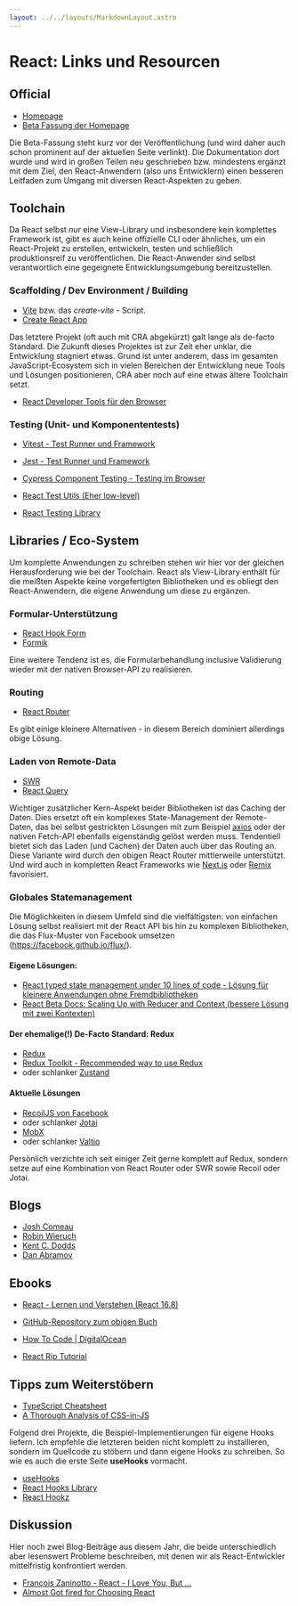 ```yaml
---
layout: ../../layouts/MarkdownLayout.astro
---
```


# React: Links und Resourcen

## Official

- [Homepage](https://reactjs.org/)
- [Beta Fassung der Homepage](https://beta.reactjs.org/)

Die Beta-Fassung steht kurz vor der Veröffentlichung (und wird daher auch schon prominent auf
der aktuellen Seite verlinkt). Die Dokumentation dort wurde und wird in großen Teilen neu
geschrieben bzw. mindestens ergänzt mit dem Ziel, den React-Anwendern (also uns Entwicklern)
einen besseren Leitfaden zum Umgang mit diversen React-Aspekten zu geben.

## Toolchain

Da React selbst *nur* eine View-Library und insbesondere kein komplettes Framework ist, gibt
es auch keine offizielle CLI oder ähnliches, um ein React-Projekt zu erstellen, entwickeln,
testen und schließlich produktionsreif zu veröffentlichen. Die React-Anwender sind selbst
verantwortlich eine gegeignete Entwicklungsumgebung bereitzustellen.

### Scaffolding / Dev Environment / Building

- [Vite](https://vitejs.dev/) bzw. das *create-vite* - Script.
- [Create React App](https://create-react-app.dev/)

Das letztere Projekt (oft auch mit CRA abgekürzt) galt lange als de-facto Standard. Die
Zukunft dieses Projektes ist zur Zeit eher unklar, die Entwicklung stagniert etwas. Grund ist
unter anderem, dass im gesamten JavaScript-Ecosystem sich in vielen Bereichen der Entwicklung
neue Tools und Lösungen positionieren, CRA aber noch auf eine etwas ältere Toolchain setzt.

- [React Developer Tools für den Browser](https://beta.reactjs.org/learn/react-developer-tools)

### Testing (Unit- und Komponententests)

- [Vitest - Test Runner und Framework](https://vitest.dev/)
- [Jest - Test Runner und Framework](https://jestjs.io/)
- [Cypress Component Testing - Testing im Browser](https://docs.cypress.io/guides/component-testing/quickstart-react)

- [React Test Utils (Eher low-level)](https://reactjs.org/docs/test-utils.html)
- [React Testing Library](https://testing-library.com/docs/react-testing-library/intro/)

## Libraries / Eco-System

Um komplette Anwendungen zu schreiben stehen wir hier vor der gleichen Herausforderung wie
bei der Toolchain. React als View-Library enthält für die meißten Aspekte keine vorgefertigten
Bibliotheken und es obliegt den React-Anwendern, die eigene Anwendung um diese zu ergänzen.

### Formular-Unterstützung

- [React Hook Form](https://react-hook-form.com/)
- [Formik](https://formik.org/)

Eine weitere Tendenz ist es, die Formularbehandlung inclusive Validierung wieder mit der
nativen Browser-API zu realisieren.

### Routing

- [React Router](https://reactrouter.com/)

Es gibt einige kleinere Alternativen - in diesem Bereich dominiert allerdings obige Lösung.

### Laden von Remote-Data

- [SWR]()
- [React Query]()

Wichtiger zusätzlicher Kern-Aspekt beider Bibliotheken ist das Caching der Daten. Dies
ersetzt oft ein komplexes State-Management der Remote-Daten, das bei selbst gestrickten
Lösungen mit zum Beispiel [axios](https://axios-http.com/) oder der nativen Fetch-API
ebenfalls eigenständig gelöst werden muss.
Tendentiell bietet sich das Laden (und Cachen) der Daten auch über das Routing an. Diese
Variante wird durch den obigen React Router mittlerweile unterstützt. Und wird auch in
kompletten React Frameworks wie [Next.js](https://nextjs.org/) oder [Remix](https://remix.run/)
favorisiert.

### Globales Statemanagement

Die Möglichkeiten in diesem Umfeld sind die vielfältigsten: von einfachen Lösung selbst
realisiert mit der React API bis hin zu komplexen Bibliotheken, die das Flux-Muster von
Facebook umsetzen (https://facebook.github.io/flux/).

#### Eigene Lösungen:

- [React typed state management under 10 lines of code - Lösung für kleinere Anwendungen ohne Fremdbibliotheken](https://dev.to/svehla/react-typed-state-management-under-10-lines-of-code-1347)
- [React Beta Docs: Scaling Up with Reducer and Context (bessere Lösung mit zwei Kontexten)](https://beta.reactjs.org/learn/scaling-up-with-reducer-and-context)

#### Der ehemalige(!) De-Facto Standard: Redux

- [Redux](https://redux.js.org/)
- [Redux Toolkit - Recommended way to use Redux](https://redux-toolkit.js.org/)
- oder schlanker [Zustand](https://zustand-demo.pmnd.rs/)

#### Aktuelle Lösungen

- [RecoilJS von Facebook](https://recoiljs.org/)
- oder schlanker [Jotai](https://jotai.org/)
- [MobX](https://mobx.js.org/README.html)
- oder schlanker [Valtio](https://valtio.pmnd.rs/)

Persönlich verzichte ich seit einiger Zeit gerne komplett auf Redux, sondern setze auf
eine Kombination von React Router oder SWR sowie Recoil oder Jotai.

## Blogs

- [Josh Comeau](https://www.joshwcomeau.com/)
- [Robin Wieruch](https://www.robinwieruch.de/blog/)
- [Kent C. Dodds](https://kentcdodds.com/blog)
- [Dan Abramov](https://overreacted.io/)

## Ebooks

- [React - Lernen und Verstehen (React 16.8)](https://lernen.react-js.dev/)
- [GitHub-Repository zum obigen Buch](https://github.com/manuelbieh/react-lernen)

- [How To Code | DigitalOcean](https://www.digitalocean.com/community/books/how-to-code-in-react-js-ebook)
- [React Rip Tutorial](https://riptutorial.com/ebook/reactjs)

## Tipps zum Weiterstöbern

- [TypeScript Cheatsheet](https://react-typescript-cheatsheet.netlify.app/)
- [A Thorough Analysis of CSS-in-JS](https://css-tricks.com/a-thorough-analysis-of-css-in-js/)

Folgend drei Projekte, die Beispiel-Implementierungen für eigene Hooks liefern. Ich empfehle
die letzteren beiden nicht komplett zu installieren, sondern im Quellcode zu stöbern und dann
eigene Hooks zu schreiben. So wie es auch die erste Seite **useHooks** vormacht.

- [useHooks](https://usehooks.com/)
- [React Hooks Library](https://react-hooks-library.vercel.app/)
- [React Hookz](https://react-hookz.github.io/)

## Diskussion

Hier noch zwei Blog-Beiträge aus diesem Jahr, die beide unterschiedlich aber lesenswert
Probleme beschreiben, mit denen wir als React-Entwickler mittelfristig konfrontiert werden.

- [François Zaninotto - React - I Love You, But ...](https://marmelab.com/blog/2022/09/20/react-i-love-you.html)
- [Almost Got fired for Choosing React](https://betterprogramming.pub/i-almost-got-fired-for-choosing-react-in-our-enterprise-app-846ea840841c)
